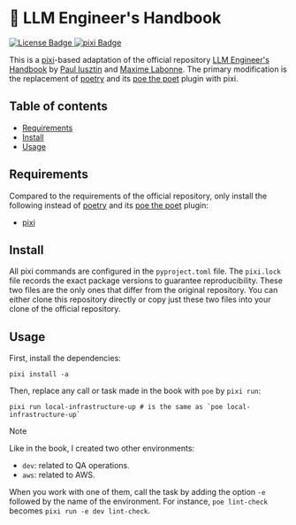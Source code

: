 # 👷 LLM Engineer's Handbook
<p>
  <a href="https://github.com/pabroux/unvX/blob/master/LICENSE">
    <picture>
      <img src="https://img.shields.io/github/license/pabroux/unvX.svg?label=Licence" alt="License Badge">
    </picture>
  </a>
  <a href="https://pixi.sh">
    <picture>
      <img src="https://img.shields.io/endpoint?url=https://raw.githubusercontent.com/prefix-dev/pixi/main/assets/badge/v0.json" alt="pixi Badge">
    </picture>
  </a>
</p>


This is a [pixi](https://pixi.sh)-based adaptation of the official repository [LLM Engineer's Handbook](https://github.com/PacktPublishing/LLM-Engineers-Handbook) by [Paul Iusztin](https://github.com/iusztinpaul) and [Maxime Labonne](https://github.com/mlabonne). The primary modification is the replacement of [poetry](https://github.com/python-poetry/poetry) and its [poe the poet](https://github.com/nat-n/poethepoet) plugin with pixi.

## Table of contents

- [Requirements](#requirements)
- [Install](#install)
- [Usage](#usage)

## Requirements

Compared to the requirements of the official repository, only install the following instead of [poetry](https://github.com/python-poetry/poetry) and its [poe the poet](https://github.com/nat-n/poethepoet) plugin:

- [pixi](https://pixi.sh)

## Install

All pixi commands are configured in the `pyproject.toml` file. The `pixi.lock` file records the exact package versions to guarantee reproducibility. These two files are the only ones that differ from the original repository. You can either clone this repository directly or copy just these two files into your clone of the official repository.

## Usage

First, install the dependencies:
```shell
pixi install -a
```

Then, replace any call or task made in the book with `poe` by `pixi run`:
```shell
pixi run local-infrastructure-up # is the same as `poe local-infrastructure-up`
```

> [!NOTE]
> Like in the book, I created two other environments:
> - `dev`: related to QA operations.
> - `aws`: related to AWS.
>
> When you work with one of them, call the task by adding the option `-e` followed by the name of the environment. For instance, `poe lint-check` becomes `pixi run -e dev lint-check`.



